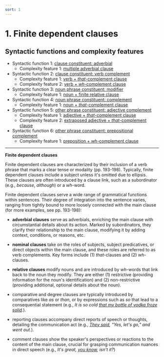 ```yaml
---
sort: 1
---
```


# 1. Finite dependent clauses

## Syntactic functions and complexity features

- Syntactic function 1: [clause constituent: adverbial](1_Syntactic%20function1.html#1-1-clause-constituent-adverbial)
    - Complexity feature 1: [multiple adverbial clause](1_Syntactic%20function1.html#1-1-1-multiple-adverbial-clause)
- Syntactic function 2: [clause constituent: verb complement](2_Syntactic%20function2.html#1-2-clause-constituent-verb-complement)
    - Complexity feature 1: [verb + *that*-complement clause](2_Syntactic%20function2.html#1-2-1-verb--that-complement-clause)
    - Complexity feature 2: [verb + *wh*-complement clause](2_Syntactic%20function2.html#1-2-2-verb--wh-complement-clause)
- Syntactic function 3: [noun phrase constituent: modifier](3_Syntactic%20function3.html#1-3-noun-phrase-constituent-modifier)
    - Complexity feature 1: [noun + finite relative clause](3_Syntactic%20function3.html#1-3-1-noun--finite-relative-clause)
- Syntactic function 4: [noun phrase constituent: complement](4_Syntactic%20function4.html#1-4-noun-phrase-constituent-complement)
    - Complexity feature 1: [noun + *that*-complement clause](4_Syntactic%20function4.html#1-4-1-noun--that-complement-clause)
- Syntactic function 5: [other phrase constituent: adjective complement](5_Syntactic%20function5.html#1-5-other-phrase-constituent_adjective-complement)
    - Complexity feature 1: [adjective + *that*-complement clause](5_Syntactic%20function5.html#1-5-1-adjective--that-complement-clause)
    - Complexity feature 2: [extraposed adjective + *that*-complement clause](5_Syntactic%20function5.html#1-5-2-extraposed-adjective--that-complement-clause)
- Syntactic function 6: [other phrase constituent: prepositional complement](6_Syntactic%20function6.html#1-6-other-phrase-constituent_preposition-complement)
    - Complexity feature 1: [preposition + *wh*-complement clause](6_Syntactic%20function6.html#1-6-1-preposition--wh-complement-clause)

---

**Finite dependent clauses**

Finite dependent clauses are characterized by their inclusion of a verb phrase that marks a clear tense or modality (pp. 193-198). Typically, finite dependent clauses include a subject unless it's omitted due to ellipsis. These clauses are often introduced by a clause link, such as a subordinator (e.g., *because*, *although*) or a *wh*-word.

Finite dependent clauses serve a wide range of grammatical functions within sentences. Their degree of integration into the sentence varies, ranging from tightly bound to more loosely connected with the main clause (for more examples, see pp. 193-198):

- **adverbial clauses** serve as adverbials, enriching the main clause with circumstantial details about its action. Marked by subordinators, they clarify their relationship to the main clause, modifying it by adding context, conditions, or reasons, etc.

- **nominal clauses** take on the roles of subjects, subject predicatives, or direct objects within the main clause, and these roles are referred to as verb complements. Key forms include (1) *that*-clauses and (2) *wh*-clauses.

- **relative clauses** modify nouns and are introduced by *wh*-words that link back to the noun they modify. They are either (1) restrictive (providing information for the noun's identification) and (2) non-restrictive (providing additional, optional details about the noun).

- comparative and degree clauses are typically introduced by comparatives like *as* or *than*, or by expressions such as *so* that lead to a consequential statement (e.g., *It is so cold <ins>that my bottle of vodka froze solid</ins>.*).

- reporting clauses accompany direct reports of speech or thoughts, detailing the communication act (e.g., *<ins>They said</ins>, "Yes, let's go," and went out.*).

- comment clauses show the speaker's perspectives or reactions to the content of the main clause, crucial for grasping communication nuances in direct speech (e.g., *It's great, <ins>you know</ins>, isn't it?*)
